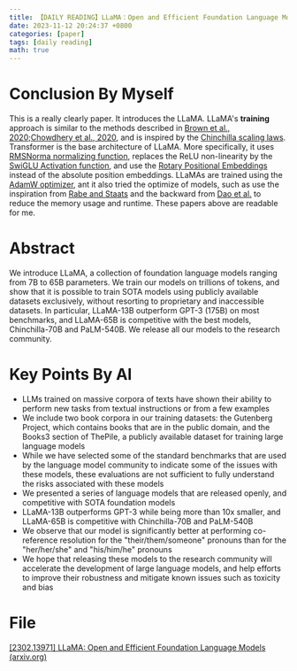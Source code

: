 ```yaml
---
title: 【DAILY READING】LLaMA：Open and Efficient Foundation Language Models
date: 2023-11-12 20:24:37 +0800
categories: [paper]
tags: [daily reading]
math: true
---
```



# Conclusion By Myself
This is a really clearly paper.
It introduces the LLaMA. 
LLaMA's **training** approach is similar to the methods described in [Brown et al., 2020](#);[Chowdhery et al., 2020](#), and is inspired by the [Chinchilla scaling laws](#).
Transformer is the base architecture of LLaMA. More specifically, it uses [RMSNorma normalizing function](#), replaces the ReLU non-linearity by the [SwiGLU Activation function](#), and use the [Rotary Positional Embeddings](#) instead of the absolute position embeddings.
LLaMAs are trained using the [AdamW optimizer](#), ant it also tried the optimize of models, such as use the inspiration from [Rabe and Staats](#) and the backward from [Dao et al.](#) to reduce the memory usage and runtime.
These papers above are readable for me.
# Abstract
We introduce LLaMA, a collection of foundation language models ranging from 7B to 65B parameters.
We train our models on trillions of tokens, and show that it is possible to train SOTA models using publicly available datasets exclusively, without resorting to proprietary and inaccessible datasets.
In particular, LLaMA-13B outperform GPT-3 (175B) on most benchmarks, and LLaMA-65B is competitive with the best models, Chinchilla-70B and PaLM-540B.
We release all our models to the research community.
# Key Points By AI
- LLMs trained on massive corpora of texts have shown their ability to perform new tasks from textual instructions or from a few examples
- We include two book corpora in our training datasets: the Gutenberg Project, which contains books that are in the public domain, and the Books3 section of ThePile, a publicly available dataset for training large language models
- While we have selected some of the standard benchmarks that are used by the language model community to indicate some of the issues with these models, these evaluations are not sufficient to fully understand the risks associated with these models
- We presented a series of language models that are released openly, and competitive with SOTA foundation models
- LLaMA-13B outperforms GPT-3 while being more than 10x smaller, and LLaMA-65B is competitive with Chinchilla-70B and PaLM-540B
- We observe that our model is significantly better at performing co-reference resolution for the "their/them/someone" pronouns than for the "her/her/she" and "his/him/he" pronouns
- We hope that releasing these models to the research community will accelerate the development of large language models, and help efforts to improve their robustness and mitigate known issues such as toxicity and bias
# File
[[2302.13971] LLaMA: Open and Efficient Foundation Language Models (arxiv.org)](https://arxiv.org/abs/2302.13971) 